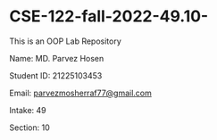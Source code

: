 # CSE-122-fall-2022-49.10-
This is an OOP Lab Repository



Name: MD. Parvez Hosen

Student ID: 21225103453

Email: parvezmosherraf77@gmail.com

Intake: 49

Section: 10
